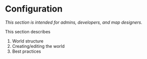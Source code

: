 # Configuration

*This section is intended for admins, developers, and map designers.*

This section describes
1. World structure
2. Creating/editing the world
3. Best practices